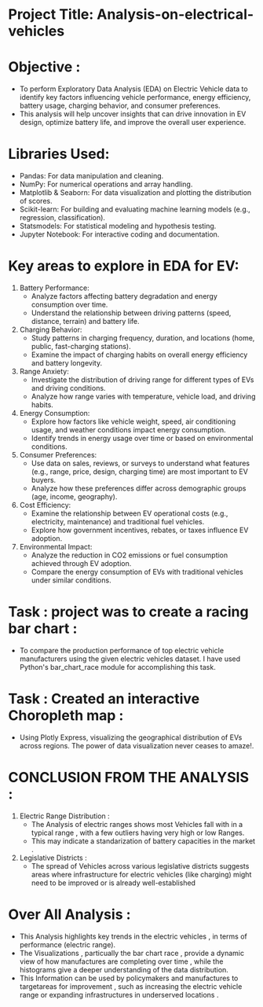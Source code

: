 # Project Title: Analysis-on-electrical-vehicles

# Objective :
* To perform Exploratory Data Analysis (EDA) on Electric Vehicle data to identify key factors influencing vehicle performance, energy efficiency, battery usage, charging behavior, and consumer preferences.
* This analysis will help uncover insights that can drive innovation in EV design, optimize battery life, and improve the overall user experience.
# Libraries Used:

* Pandas: For data manipulation and cleaning.
* NumPy: For numerical operations and array handling.
* Matplotlib & Seaborn: For data visualization and plotting the distribution of scores.
* Scikit-learn: For building and evaluating machine learning models (e.g., regression, classification).
* Statsmodels: For statistical modeling and hypothesis testing.
* Jupyter Notebook: For interactive coding and documentation.
# Key areas to explore in EDA for EV:
1. Battery Performance:
    * Analyze factors affecting battery degradation and energy consumption over time.
    * Understand the relationship between driving patterns (speed, distance, terrain) and battery life.
2. Charging Behavior:
    * Study patterns in charging frequency, duration, and locations (home, public, fast-charging stations).
    * Examine the impact of charging habits on overall energy efficiency and battery longevity.
3. Range Anxiety:
    * Investigate the distribution of driving range for different types of EVs and driving conditions.
    * Analyze how range varies with temperature, vehicle load, and driving habits.
4. Energy Consumption:
    * Explore how factors like vehicle weight, speed, air conditioning usage, and weather conditions impact energy     consumption.
    * Identify trends in energy usage over time or based on environmental conditions.
5. Consumer Preferences:
    * Use data on sales, reviews, or surveys to understand what features (e.g., range, price, design, charging time) are most important to EV buyers.
    * Analyze how these preferences differ across demographic groups (age, income, geography).
6. Cost Efficiency:
    * Examine the relationship between EV operational costs (e.g., electricity, maintenance) and traditional fuel vehicles.
    * Explore how government incentives, rebates, or taxes influence EV adoption.
7. Environmental Impact:
    * Analyze the reduction in CO2 emissions or fuel consumption achieved through EV adoption.
    * Compare the energy consumption of EVs with traditional vehicles under similar conditions.
# Task : project was to create a racing bar chart :
* To compare the production performance of top electric vehicle manufacturers using the given electric vehicles dataset. I have used Python's bar_chart_race module for accomplishing this task.


# Task : Created an interactive Choropleth map :
* Using Plotly Express, visualizing the geographical distribution of EVs across regions. The power of data visualization never ceases to amaze!.


# CONCLUSION FROM THE ANALYSIS :
1. Electric Range Distribution :
    * The Analysis of electric ranges shows most Vehicles fall with in a typical range , with a few outliers having very high or low Ranges.
    * This may indicate a standarization of battery capacities in the market .
2. Legislative Districts :
    * The spread of Vehicles across various legislative districts suggests areas where infrastructure for electric vehicles (like charging) might need to be improved or is already well-established
# Over All Analysis :
* This Analysis highlights key trends in the electric vehicles , in terms of performance (electric range).
* The Visualizations , particually the bar chart race , provide a dynamic view of how manufactures are completing over time , while the histograms give a deeper understanding of the data distribution.
* This Information can be used by policymakers and manufactures to targetareas for improvement , such as increasing the electric vehicle range or expanding infrastructures in underserved locations .
